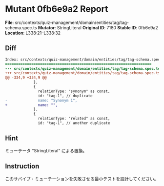 # Mutant 0fb6e9a2 Report

**File**: src/contexts/quiz-management/domain/entities/tag/tag-schema.spec.ts
**Mutator**: StringLiteral
**Original ID**: 7180
**Stable ID**: 0fb6e9a2
**Location**: L338:21–L338:32

## Diff

```diff
Index: src/contexts/quiz-management/domain/entities/tag/tag-schema.spec.ts
===================================================================
--- src/contexts/quiz-management/domain/entities/tag/tag-schema.spec.ts	original
+++ src/contexts/quiz-management/domain/entities/tag/tag-schema.spec.ts	mutated #7180
@@ -334,9 +334,9 @@
             },
             {
               relationType: "synonym" as const,
               id: "tag-1", // duplicate
-              name: "Synonym 1",
+              name: "",
             },
             {
               relationType: "related" as const,
               id: "tag-1", // another duplicate
```

## Hint

ミューテータ "StringLiteral" による置換。

## Instruction

このサバイブ・ミューテーションを失敗させる最小テストを設計してください。
